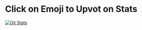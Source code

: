 # Click on Emoji to Upvot on Stats

[![Git Stats](https://xstats.xoid.me/stats/Roshan-Here/BasicTask)](https://stats.xoid.me/stats/Roshan-Here/BasicTask)

